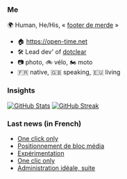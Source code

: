 ### Me

🌍 Human, He/His, « [footer de merde](https://open-time.net/post/2013/07/17/La-veritable-histoire-du-Footer-de-merde-) » 
* 🏠 https://open-time.net 
* 🛠️ Lead dev' of [dotclear](https://git.dotclear.org/dev/dotclear)
* 📷 photo, 🚲 vélo, 🏍️ moto 
* 🇫🇷 native, 🇬🇧 speaking, 🇪🇺 living

### Insights

[![GitHub Stats](https://github-readme-stats.vercel.app/api?username=franck-paul)](https://github.com/franck-paul)
[![GitHub Streak](https://github-readme-streak-stats.herokuapp.com?user=franck-paul)](https://git.io/streak-stats)

### Last news (in French)

<!-- BLOG-POST-LIST:START -->
- [One click only](https://open-time.net/post/2023/05/25/One-click-only)
- [Positionnement de bloc média](https://open-time.net/post/2023/05/24/Positionnement-de-bloc-m%C3%A9dia)
- [Expérimentation](https://open-time.net/post/2023/05/23/Exp%C3%A9rimentation)
- [One clic only](https://open-time.net/post/2023/05/22/One-clic-only)
- [Administration idéale, suite](https://open-time.net/post/2023/05/21/Administration-id%C3%A9ale%2C-suite)
<!-- BLOG-POST-LIST:END -->
